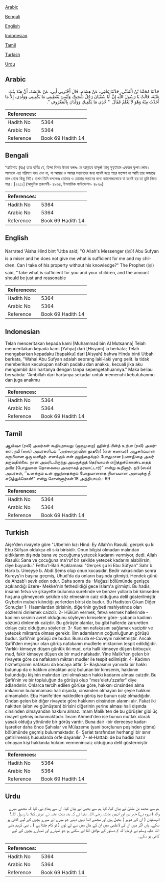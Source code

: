 [Arabic](#arabic)

[Bengali](#bengali)

[English](#english)

[Indonesian](#indonesian)

[Tamil](#tamil)

[Turkish](#turkish)

[Urdu](#urdu)

## Arabic


<div dir="rtl" lang="ar" style={{fontSize:'larger',backgroundColor:'#f8f9fa',padding:20}}>
حَدَّثَنَا مُحَمَّدُ بْنُ الْمُثَنَّى، حَدَّثَنَا يَحْيَى، عَنْ هِشَامٍ، قَالَ أَخْبَرَنِي أَبِي، عَنْ عَائِشَةَ، أَنَّ هِنْدَ بِنْتَ عُتْبَةَ، قَالَتْ يَا رَسُولَ اللَّهِ إِنَّ أَبَا سُفْيَانَ رَجُلٌ شَحِيحٌ، وَلَيْسَ يُعْطِينِي مَا يَكْفِينِي وَوَلَدِي، إِلاَّ مَا أَخَذْتُ مِنْهُ وَهْوَ لاَ يَعْلَمُ فَقَالَ ‏ "‏ خُذِي مَا يَكْفِيكِ وَوَلَدَكِ بِالْمَعْرُوفِ ‏"‏‏.‏
</div>
<div style={{backgroundColor:'#f8f9fa',padding:20, marginBottom: 10}}><table> <thead> <tr> <th>References:</th> <th></th> </tr> </thead> <tbody><tr><td>Hadith No</td><td>5364</td></tr><tr><td>Arabic No</td><td>5364</td></tr><tr><td>Reference</td><td>Book 69 Hadith 14</td></tr></tbody></table></div>

## Bengali


<div dir="ltr" lang="bn" style={{fontSize:'larger',backgroundColor:'#f8f9fa',padding:20}}>
‘আয়িশাহ (রাঃ) হতে বর্ণিত যে, হিন্দা বিনত উতবা বললঃ হে আল্লাহর রাসূল! আবূ সুফ্ইয়ান একজন কৃপণ লোক। আমাকে এত পরিমাণ খরচ দেন না, যা আমার ও আমার সন্তানদের জন্য যথেষ্ট হতে পারে যতক্ষণ না আমি তার অজান্তে মাল থেকে কিছু নিই। তখন তিনি বললেনঃ তোমার ও তোমার সন্তানের জন্য ন্যায়সঙ্গতভাবে যা যথেষ্ট হয় তা তুমি নিতে পার। [২২১১] (আধুনিক প্রকাশনী- ৪৯৬৪, ইসলামিক ফাউন্ডেশন- ৪৮৬০)
</div>
<div style={{backgroundColor:'#f8f9fa',padding:20, marginBottom: 10}}><table> <thead> <tr> <th>References:</th> <th></th> </tr> </thead> <tbody><tr><td>Hadith No</td><td>5364</td></tr><tr><td>Arabic No</td><td>5364</td></tr><tr><td>Reference</td><td>Book 69 Hadith 14</td></tr></tbody></table></div>

## English


<div dir="ltr" lang="en" style={{fontSize:'larger',backgroundColor:'#f8f9fa',padding:20}}>
Narrated 'Aisha:Hind bint 'Utba said, "O Allah's Messenger (ﷺ)! Abu Sufyan is a miser and he does not give me what is sufficient for me and my children. Can I take of his property without his knowledge?" The Prophet (ﷺ) said, "Take what is sufficient for you and your children, and the amount should be just and reasonable
</div>
<div style={{backgroundColor:'#f8f9fa',padding:20, marginBottom: 10}}><table> <thead> <tr> <th>References:</th> <th></th> </tr> </thead> <tbody><tr><td>Hadith No</td><td>5364</td></tr><tr><td>Arabic No</td><td>5364</td></tr><tr><td>Reference</td><td>Book 69 Hadith 14</td></tr></tbody></table></div>

## Indonesian


<div dir="ltr" lang="id" style={{fontSize:'larger',backgroundColor:'#f8f9fa',padding:20}}>
Telah menceritakan kepada kami [Muhammad bin Al Mutsanna] Telah menceritakan kepada kami [Yahya] dari [Hisyam] ia berkata; Telah mengabarkan kepadaku [bapakku] dari [Aisyah] bahwa Hindu binti Utbah berkata, "Wahai Abu Sufyan adalah seorang laki-laki yang pelit. Ia tidak memberikan kecukupan nafkah padaku dan anakku, kecuali jika aku mengambil dari hartanya dengan tanpa sepengetahuannya." Maka beliau bersabda: "Ambillah dari hartanya sekadar untuk memenuhi kebutuhanmu dan juga anakmu
</div>
<div style={{backgroundColor:'#f8f9fa',padding:20, marginBottom: 10}}><table> <thead> <tr> <th>References:</th> <th></th> </tr> </thead> <tbody><tr><td>Hadith No</td><td>5364</td></tr><tr><td>Arabic No</td><td>5364</td></tr><tr><td>Reference</td><td>Book 69 Hadith 14</td></tr></tbody></table></div>

## Tamil


<div dir="ltr" lang="ta" style={{fontSize:'larger',backgroundColor:'#f8f9fa',padding:20}}>
ஆயிஷா (ரலி) அவர்கள் கூறியதாவது: (ஒருமுறை) ஹின்த் பின்த் உத்பா (ரலி) அவர்கள், நபி (ஸல்) அவர்களிடம் ‘‘அல்லாஹ்வின் தூதரே! (என் கணவர்) அபூசுஃப்யான் கருமியான ஒரு மனிதர். எனக்கும் என் குழந்தைக்கும் போதுமான (பணத்)தை அவர் தருவதில்லை. நான் அவரிடமிருந்து அவருக்குத் தெரியாமல் எடுத்துக்கொண்டதைத் தவிர (போதுமான தொகையை அவராகத் தரமாட்டார்)” என்று கூறினார். நபி (ஸல்) அவர்கள், ‘‘உனக்கும் உன் குழந்தைக்கும் போதுமானதை நியாயமான அளவுக்கு நீ எடுத்துக்கொள்!” என்று சொன்னார்கள்.18 அத்தியாயம் : 69
</div>
<div style={{backgroundColor:'#f8f9fa',padding:20, marginBottom: 10}}><table> <thead> <tr> <th>References:</th> <th></th> </tr> </thead> <tbody><tr><td>Hadith No</td><td>5364</td></tr><tr><td>Arabic No</td><td>5364</td></tr><tr><td>Reference</td><td>Book 69 Hadith 14</td></tr></tbody></table></div>

## Turkish


<div dir="ltr" lang="tr" style={{fontSize:'larger',backgroundColor:'#f8f9fa',padding:20}}>
Aişe'den rivayete göre "Utbe'nin kızı Hind: Ey Allah'ın Rasulü, gerçek şu ki Ebu Süfyan oldukça eli sıkı birisidir. Onun bilgisi olmadan malından aldıklarım dışında bana ve çocuğuma yetecek kadarını vermiyor, dedi. Allah Rasulü: Sana ve çocuğuna ma'ruf bir şekilde yetecek kadarını alabilirsin, diye buyurdu." Fethu'l-Bari Açıklaması: "Gerçek şu ki Ebu Süfyan" Sahr b. Harb b. Umeyye b. Abdi Şems olup onun kocasıdır. Bedir vakasından sonra Kureyş'in başına geçmiş, Uhud'da da onların başında gitmişti. Hendek günü de Ahzab'ı sevk eden odur. Daha sonra da -Meğazi bölümünde genişçe açıklandığı üzere- Mekke'nin fethedildiği gece İslam'a girmişti. Bu hadis, insanın fetva ve şikayette bulunma suretinde ve benzer yollarla bir kimseden hoşuna gitmeyecek şekilde söz etmesinin caiz olduğuna delil gösterilmiştir. Gıybetin mubah kılındığı yerlerden birisi de budur. Bu Hadisten Çıkan Diğer Sonuçlar 1- Hasımlardan birisinin, diğerinin gıybeti mahiyetinde olan sözlerini dinlemek caizdir. 2- Hüküm vermek, fetva vermek hallerinde -kadının sesinin avret olduğunu söyleyen kimselere göre- yabancı kadının sözünü dinlemek caizdir. Bu görüşte olanlar, bu gibi hallerde zaruretten dolayı caiz olduğunu söylerler. 3- Kadının nafakasını sağlamak vaciptir ve yetecek miktarda olması gerekir. İlim adamlarının çoğunluğunun görüşü budur. Şafii'nin görüşü de budur. Bunu da el-Cuveynı nakletmiştir. Ancak Şafil'den meşhur olan görüş nafakanın mudlerle miktarının tespit edildiğidir. Varlıklı kimseye düşen günlük iki mud, orta halli kimseye düşen birbuçuk mud, fakir kimseye düşen de bir mud nafakadır. Yine Malik'ten gelen bir rivayete göre de nafakanın miktarı mudler ile tespit edilmiştir. 4- Kadının hizmetçisinin nafakası da kocaya aittir. 5- Başkasının yanında bir hakkı bulunup da o hakkını almaktan aciz bulunan bir kimsenin, hakkının bulunduğu kişinin malından izni olmaksızın hakkı kadarını alması caizdir. Bu Şafiı'nin ve bir topluluğun da görüşü olup "mes'eletu'zzafer" diye adlandırılır. Onlarca tercih edilen görüşe göre, hakkını cinsinden alma imkanının bulunmaması hali dışında, cinsinden olmayan bir şeyle hakkını almamalıdır. Ebu Hanife'den nakledilen görüş ise bunun caiz olmadığıdır. Ondan gelen bir diğer rivayete göre hakkının cinsinden alanını alır. Fakat iki nakitten (altın ve gümüşten) birisini diğerinin yerine alması hali dışında cinsinden olmayandan hakkını almaz. İmam Malik'ten de bu görüşler gibi üç rivayet gelmiş bulunmaktadır. İmam Ahmed'den ise bunun mutlak olarak yasak olduğu yönünde bir görüş vardır. Buna dair -bir dereceye kadar- işaretler daha önce Şahıslar ve Mülazeme (yani borçlunun peşinden gitme) bölümünde geçmiş bulunmaktadır. 6- Şeriat tarafından herhangi bir sınır getirilmemiş hususlarda örfe dayanılır. 7- el-Hattabı de bu hadisi hazır olmayan kişi hakkında hüküm vermenincaiz olduğuna delil göstermiştir
</div>
<div style={{backgroundColor:'#f8f9fa',padding:20, marginBottom: 10}}><table> <thead> <tr> <th>References:</th> <th></th> </tr> </thead> <tbody><tr><td>Hadith No</td><td>5364</td></tr><tr><td>Arabic No</td><td>5364</td></tr><tr><td>Reference</td><td>Book 69 Hadith 14</td></tr></tbody></table></div>

## Urdu


<div dir="rtl" lang="ur" style={{fontSize:'larger',backgroundColor:'#f8f9fa',padding:20}}>
ہم سے محمد بن مثنیٰ نے بیان کیا، کہا ہم سے یحییٰ نے بیان کیا، ان سے ہشام نے، کہا کہ مجھے میرے والد (عروہ نے) خبر دی اور انہیں عائشہ رضی اللہ عنہا نے کہ ہند بنت عتبہ نے عرض کیا: یا رسول اللہ! ابوسفیان ( ان کے شوہر ) بخیل ہیں اور مجھے اتنا نہیں دیتے جو میرے اور میرے بچوں کے لیے کافی ہو سکے۔ ہاں اگر میں ان کی لاعلمی میں ان کے مال میں سے لے لوں ( تو کام چلتا ہے ) ۔ نبی کریم صلی اللہ علیہ وسلم نے فرمایا کہ تم دستور کے موافق اتنا لے سکتی ہو جو تمہارے اور تمہارے بچوں کے لیے کافی ہو سکے۔
</div>
<div style={{backgroundColor:'#f8f9fa',padding:20, marginBottom: 10}}><table> <thead> <tr> <th>References:</th> <th></th> </tr> </thead> <tbody><tr><td>Hadith No</td><td>5364</td></tr><tr><td>Arabic No</td><td>5364</td></tr><tr><td>Reference</td><td>Book 69 Hadith 14</td></tr></tbody></table></div>